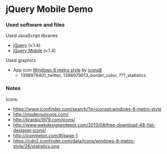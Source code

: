 # jQuery Mobile Demo

### Used software and files
 
Used JavaScript libraries

* [jQuery](http://jquery.com) (v.1.4)
* [jQuery Mobile](http://jquerymobile.com/) (v.1.4)

Used graphics
* App icon [Windows 8 metro style](https://www.iconfinder.com/iconsets/windows-8-metro-style) by [icons8](http://icons8.com/license/)
    * 1398979401_twitter, 1398979613_border_color, ???_statistics

### Notes

Icons:
* https://www.iconfinder.com/search/?q=iconset:windows-8-metro-style
* http://modernuiicons.com/
* http://brankic1979.com/icons/
* http://www.webdesignerdepot.com/2013/08/free-download-48-flat-designer-icons/
* http://iconmelon.com/#/page-1
* https://cdn2.iconfinder.com/data/icons/windows-8-metro-style/26/statistics.png